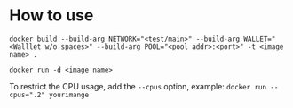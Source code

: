 # How to use

```
docker build --build-arg NETWORK="<test/main>" --build-arg WALLET="<Walllet w/o spaces>" --build-arg POOL="<pool addr>:<port>" -t <image name> .
```
```
docker run -d <image name>
```

To restrict the CPU usage, add the `--cpus` option, example: `docker run --cpus=".2" yourimange`

